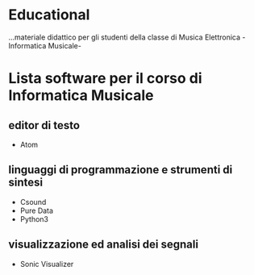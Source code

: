 # Educational
...materiale didattico per gli studenti della classe di Musica Elettronica -Informatica Musicale-

# Lista software per il corso di Informatica Musicale
## editor di testo
- Atom
## linguaggi di programmazione e strumenti di sintesi
- Csound
- Pure Data
- Python3
## visualizzazione ed analisi dei segnali
- Sonic Visualizer
